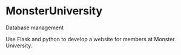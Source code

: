 # MonsterUniversity
Database management

Use Flask and python to develop a website for members at Monster University.
